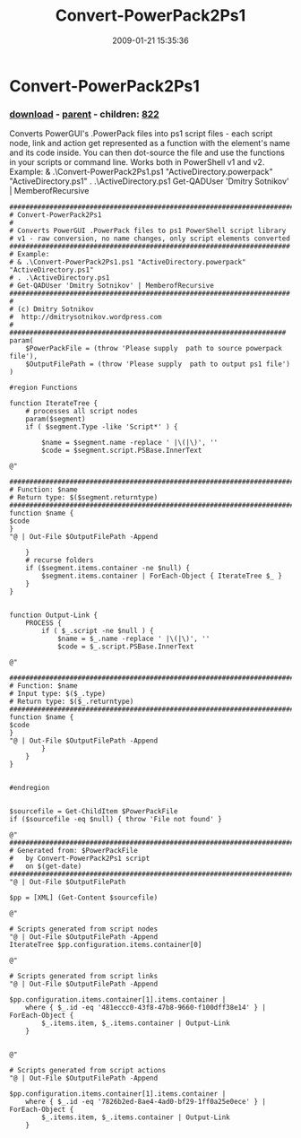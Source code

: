 ﻿---
pid:            818
poster:         Dmitry Sotnikov
title:          Convert-PowerPack2Ps1
date:           2009-01-21 15:35:36
format:         posh
parent:         817
parent:         817
children:       822
---

# Convert-PowerPack2Ps1

### [download](818.ps1) - [parent](817.md) - children: [822](822.md)

Converts PowerGUI's .PowerPack files into ps1 script files - each script node, link and action get represented as a function with the element's name and its code inside. You can then dot-source the file and use the functions in your scripts or command line. Works both in PowerShell v1 and v2.
Example:
& .\Convert-PowerPack2Ps1.ps1 "ActiveDirectory.powerpack" "ActiveDirectory.ps1"
. .\ActiveDirectory.ps1
Get-QADUser 'Dmitry Sotnikov' | MemberofRecursive

```posh
#######################################################################
# Convert-PowerPack2Ps1
# 
# Converts PowerGUI .PowerPack files to ps1 PowerShell script library
# v1 - raw conversion, no name changes, only script elements converted
######################################################################
# Example:
# & .\Convert-PowerPack2Ps1.ps1 "ActiveDirectory.powerpack" "ActiveDirectory.ps1"
# . .\ActiveDirectory.ps1
# Get-QADUser 'Dmitry Sotnikov' | MemberofRecursive
######################################################################
#
# (c) Dmitry Sotnikov
#  http://dmitrysotnikov.wordpress.com
#
#####################################################################
param(
	$PowerPackFile = (throw 'Please supply  path to source powerpack file'),
	$OutputFilePath = (throw 'Please supply  path to output ps1 file')
)

#region Functions

function IterateTree {
	# processes all script nodes
	param($segment)
	if ( $segment.Type -like 'Script*' ) {
		
		$name = $segment.name -replace ' |\(|\)', ''
		$code = $segment.script.PSBase.InnerText
		
@"

########################################################################
# Function: $name
# Return type: $($segment.returntype)
########################################################################
function $name {
$code
}
"@ | Out-File $OutputFilePath -Append		
		
	}
	# recurse folders
	if ($segment.items.container -ne $null) {
		$segment.items.container | ForEach-Object { IterateTree $_ }
	}
}


function Output-Link {
	PROCESS {
		if ( $_.script -ne $null ) { 
			$name = $_.name -replace ' |\(|\)', ''
			$code = $_.script.PSBase.InnerText

@"

########################################################################
# Function: $name
# Input type: $($_.type)
# Return type: $($_.returntype)
########################################################################
function $name {
$code
}
"@ | Out-File $OutputFilePath -Append		
		}
	}
}


#endregion


$sourcefile = Get-ChildItem $PowerPackFile
if ($sourcefile -eq $null) { throw 'File not found' }
	
@"
########################################################################
# Generated from: $PowerPackFile
#   by Convert-PowerPack2Ps1 script
#   on $(get-date)
########################################################################
"@ | Out-File $OutputFilePath

$pp = [XML] (Get-Content $sourcefile)

@"

# Scripts generated from script nodes
"@ | Out-File $OutputFilePath -Append
IterateTree $pp.configuration.items.container[0]

@"

# Scripts generated from script links
"@ | Out-File $OutputFilePath -Append

$pp.configuration.items.container[1].items.container | 
	where { $_.id -eq '481eccc0-43f8-47b8-9660-f100dff38e14' } | ForEach-Object {
		$_.items.item, $_.items.container | Output-Link
	}


@"

# Scripts generated from script actions
"@ | Out-File $OutputFilePath -Append

$pp.configuration.items.container[1].items.container | 
	where { $_.id -eq '7826b2ed-8ae4-4ad0-bf29-1ff0a25e0ece' } | ForEach-Object {
		$_.items.item, $_.items.container | Output-Link
	}
```
